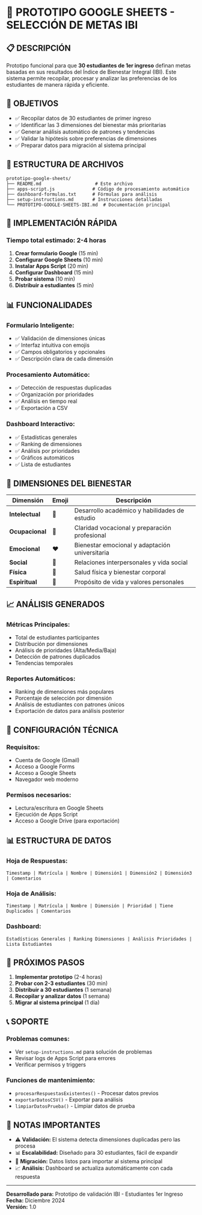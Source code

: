 # 🎯 PROTOTIPO GOOGLE SHEETS - SELECCIÓN DE METAS IBI

## 📋 DESCRIPCIÓN

Prototipo funcional para que **30 estudiantes de 1er ingreso** definan metas basadas en sus resultados del Índice de Bienestar Integral (IBI). Este sistema permite recopilar, procesar y analizar las preferencias de los estudiantes de manera rápida y eficiente.

## 🎯 OBJETIVOS

- ✅ Recopilar datos de 30 estudiantes de primer ingreso
- ✅ Identificar las 3 dimensiones del bienestar más prioritarias
- ✅ Generar análisis automático de patrones y tendencias
- ✅ Validar la hipótesis sobre preferencias de dimensiones
- ✅ Preparar datos para migración al sistema principal

## 📁 ESTRUCTURA DE ARCHIVOS

```
prototipo-google-sheets/
├── README.md                    # Este archivo
├── apps-script.js              # Código de procesamiento automático
├── dashboard-formulas.txt      # Fórmulas para análisis
├── setup-instructions.md       # Instrucciones detalladas
└── PROTOTIPO-GOOGLE-SHEETS-IBI.md  # Documentación principal
```

## 🚀 IMPLEMENTACIÓN RÁPIDA

### **Tiempo total estimado: 2-4 horas**

1. **Crear formulario Google** (15 min)
2. **Configurar Google Sheets** (10 min)  
3. **Instalar Apps Script** (20 min)
4. **Configurar Dashboard** (15 min)
5. **Probar sistema** (10 min)
6. **Distribuir a estudiantes** (5 min)

## 📊 FUNCIONALIDADES

### **Formulario Inteligente:**
- ✅ Validación de dimensiones únicas
- ✅ Interfaz intuitiva con emojis
- ✅ Campos obligatorios y opcionales
- ✅ Descripción clara de cada dimensión

### **Procesamiento Automático:**
- ✅ Detección de respuestas duplicadas
- ✅ Organización por prioridades
- ✅ Análisis en tiempo real
- ✅ Exportación a CSV

### **Dashboard Interactivo:**
- ✅ Estadísticas generales
- ✅ Ranking de dimensiones
- ✅ Análisis por prioridades
- ✅ Gráficos automáticos
- ✅ Lista de estudiantes

## 🎨 DIMENSIONES DEL BIENESTAR

| Dimensión | Emoji | Descripción |
|-----------|-------|-------------|
| **Intelectual** | 🧠 | Desarrollo académico y habilidades de estudio |
| **Ocupacional** | 💼 | Claridad vocacional y preparación profesional |
| **Emocional** | ❤️ | Bienestar emocional y adaptación universitaria |
| **Social** | 👥 | Relaciones interpersonales y vida social |
| **Física** | 💪 | Salud física y bienestar corporal |
| **Espiritual** | 🙏 | Propósito de vida y valores personales |

## 📈 ANÁLISIS GENERADOS

### **Métricas Principales:**
- Total de estudiantes participantes
- Distribución por dimensiones
- Análisis de prioridades (Alta/Media/Baja)
- Detección de patrones duplicados
- Tendencias temporales

### **Reportes Automáticos:**
- Ranking de dimensiones más populares
- Porcentaje de selección por dimensión
- Análisis de estudiantes con patrones únicos
- Exportación de datos para análisis posterior

## 🔧 CONFIGURACIÓN TÉCNICA

### **Requisitos:**
- Cuenta de Google (Gmail)
- Acceso a Google Forms
- Acceso a Google Sheets
- Navegador web moderno

### **Permisos necesarios:**
- Lectura/escritura en Google Sheets
- Ejecución de Apps Script
- Acceso a Google Drive (para exportación)

## 📊 ESTRUCTURA DE DATOS

### **Hoja de Respuestas:**
```
Timestamp | Matrícula | Nombre | Dimensión1 | Dimensión2 | Dimensión3 | Comentarios
```

### **Hoja de Análisis:**
```
Timestamp | Matrícula | Nombre | Dimensión | Prioridad | Tiene Duplicados | Comentarios
```

### **Dashboard:**
```
Estadísticas Generales | Ranking Dimensiones | Análisis Prioridades | Lista Estudiantes
```

## 🚀 PRÓXIMOS PASOS

1. **Implementar prototipo** (2-4 horas)
2. **Probar con 2-3 estudiantes** (30 min)
3. **Distribuir a 30 estudiantes** (1 semana)
4. **Recopilar y analizar datos** (1 semana)
5. **Migrar al sistema principal** (1 día)

## 📞 SOPORTE

### **Problemas comunes:**
- Ver `setup-instructions.md` para solución de problemas
- Revisar logs de Apps Script para errores
- Verificar permisos y triggers

### **Funciones de mantenimiento:**
- `procesarRespuestasExistentes()` - Procesar datos previos
- `exportarDatosCSV()` - Exportar para análisis
- `limpiarDatosPrueba()` - Limpiar datos de prueba

## 📝 NOTAS IMPORTANTES

- ⚠️ **Validación:** El sistema detecta dimensiones duplicadas pero las procesa
- 📊 **Escalabilidad:** Diseñado para 30 estudiantes, fácil de expandir
- 🔄 **Migración:** Datos listos para importar al sistema principal
- 📈 **Análisis:** Dashboard se actualiza automáticamente con cada respuesta

---

**Desarrollado para:** Prototipo de validación IBI - Estudiantes 1er Ingreso  
**Fecha:** Diciembre 2024  
**Versión:** 1.0
